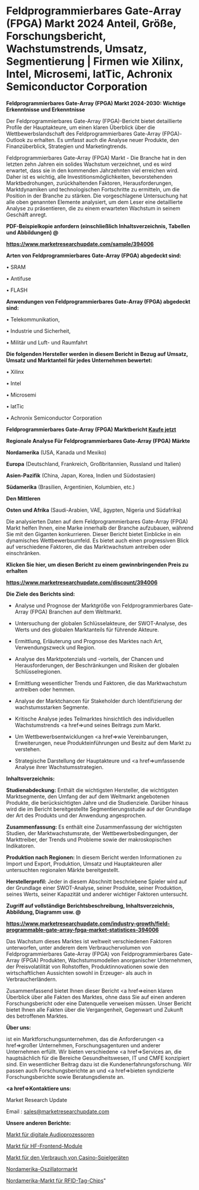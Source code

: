 # Feldprogrammierbares Gate-Array (FPGA) Markt 2024 Anteil, Größe, Forschungsbericht, Wachstumstrends, Umsatz, Segmentierung | Firmen wie Xilinx, Intel, Microsemi, latTic, Achronix Semiconductor Corporation

<strong>Feldprogrammierbares Gate-Array (FPGA) Markt 2024-2030: Wichtige Erkenntnisse und Erkenntnisse</strong>

Der Feldprogrammierbares Gate-Array (FPGA)-Bericht bietet detaillierte Profile der Hauptakteure, um einen klaren Überblick über die Wettbewerbslandschaft des Feldprogrammierbares Gate-Array (FPGA)-Outlook zu erhalten. Es umfasst auch die Analyse neuer Produkte, den Finanzüberblick, Strategien und Marketingtrends.

Feldprogrammierbares Gate-Array (FPGA) Markt - Die Branche hat in den letzten zehn Jahren ein solides Wachstum verzeichnet, und es wird erwartet, dass sie in den kommenden Jahrzehnten viel erreichen wird. Daher ist es wichtig, alle Investitionsmöglichkeiten, bevorstehenden Marktbedrohungen, zurückhaltenden Faktoren, Herausforderungen, Marktdynamiken und technologischen Fortschritte zu ermitteln, um die Position in der Branche zu stärken. Die vorgeschlagene Untersuchung hat alle oben genannten Elemente analysiert, um dem Leser eine detaillierte Analyse zu präsentieren, die zu einem erwarteten Wachstum in seinem Geschäft anregt.



<strong><b>PDF-Beispielkopie anfordern (einschließlich Inhaltsverzeichnis, Tabellen und Abbildungen) @ </b></strong>

<strong><a href=https://www.marketresearchupdate.com/sample/394006>

<strong>https://www.marketresearchupdate.com/sample/394006</u></a></strong></strong>



<strong>Arten von Feldprogrammierbares Gate-Array (FPGA) abgedeckt sind:</strong>

• SRAM

• Antifuse

• FLASH



<strong>Anwendungen von Feldprogrammierbares Gate-Array (FPGA) abgedeckt sind:</strong>

• Telekommunikation,

• Industrie und Sicherheit,

• Militär und Luft- und Raumfahrt



<strong>Die folgenden Hersteller werden in diesem Bericht in Bezug auf Umsatz, Umsatz und Marktanteil für jedes Unternehmen bewertet:</strong>

• Xilinx

• Intel

• Microsemi

• latTic

• Achronix Semiconductor Corporation



<strong>Feldprogrammierbares Gate-Array (FPGA) Marktbericht <a href=https://www.marketresearchupdate.com/buynow/394006>Kaufe jetzt</a></strong>



<strong>Regionale Analyse Für Feldprogrammierbares Gate-Array (FPGA) Märkte</strong>



<strong>Nordamerika</strong> (USA, Kanada und Mexiko)



<strong>Europa</strong> (Deutschland, Frankreich, Großbritannien, Russland und Italien)



<strong>Asien-Pazifik</strong> (China, Japan, Korea, Indien und Südostasien)



<strong>Südamerika</strong> (Brasilien, Argentinien, Kolumbien, etc.)



<strong>Den Mittleren</strong> 

<strong>Osten und Afrika</strong> (Saudi-Arabien, VAE, ägypten, Nigeria und Südafrika)

Die analysierten Daten auf dem Feldprogrammierbares Gate-Array (FPGA) Markt helfen Ihnen, eine Marke innerhalb der Branche aufzubauen, während Sie mit den Giganten konkurrieren. Dieser Bericht bietet Einblicke in ein dynamisches Wettbewerbsumfeld. Es bietet auch einen progressiven Blick auf verschiedene Faktoren, die das Marktwachstum antreiben oder einschränken.



<strong>Klicken Sie hier, um diesen Bericht zu einem gewinnbringenden Preis zu erhalten
</strong>

<strong><a href=https://www.marketresearchupdate.com/discount/394006>https://www.marketresearchupdate.com/discount/394006</b></u></strong></a>



<strong>Die Ziele des Berichts sind:</strong>

- Analyse und Prognose der Marktgröße von Feldprogrammierbares Gate-Array (FPGA) Branchen auf dem Weltmarkt.

- Untersuchung der globalen Schlüsselakteure, der SWOT-Analyse, des Werts und des globalen Marktanteils für führende Akteure.

- Ermittlung, Erläuterung und Prognose des Marktes nach Art, Verwendungszweck und Region.

- Analyse des Marktpotenzials und -vorteils, der Chancen und Herausforderungen, der Beschränkungen und Risiken der globalen Schlüsselregionen.

- Ermittlung wesentlicher Trends und Faktoren, die das Marktwachstum antreiben oder hemmen.

- Analyse der Marktchancen für Stakeholder durch Identifizierung der wachstumsstarken Segmente.

- Kritische Analyse jedes Teilmarktes hinsichtlich des individuellen Wachstumstrends <a href=>und</a> seines Beitrags zum Markt.

- Um Wettbewerbsentwicklungen <a href=>wie</a> Vereinbarungen, Erweiterungen, neue Produkteinführungen und Besitz auf dem Markt zu verstehen.

- Strategische Darstellung der Hauptakteure und <a href=>umfas</a>sende Analyse ihrer Wachstumsstrategien.



<strong>Inhaltsverzeichnis:</strong>



<strong>Studienabdeckung:</strong> Enthält die wichtigsten Hersteller, die wichtigsten Marktsegmente, den Umfang der auf dem Weltmarkt angebotenen Produkte, die berücksichtigten Jahre und die Studienziele. Darüber hinaus wird die im Bericht bereitgestellte Segmentierungsstudie auf der Grundlage der Art des Produkts und der Anwendung angesprochen.



<strong>Zusammenfassung:</strong> Es enthält eine Zusammenfassung der wichtigsten Studien, der Marktwachstumsrate, der Wettbewerbsbedingungen, der Markttreiber, der Trends und Probleme sowie der makroskopischen Indikatoren.



<strong>Produktion nach Regionen:</strong> In diesem Bericht werden Informationen zu Import und Export, Produktion, Umsatz und Hauptakteuren aller untersuchten regionalen Märkte bereitgestellt.



<strong>Herstellerprofil:</strong> Jeder in diesem Abschnitt beschriebene Spieler wird auf der Grundlage einer SWOT-Analyse, seiner Produkte, seiner Produktion, seines Werts, seiner Kapazität und anderer wichtiger Faktoren untersucht.



<strong><b>Zugriff auf vollständige Berichtsbeschreibung, Inhaltsverzeichnis, Abbildung, Diagramm usw. @ </b></strong>

<strong><a href=https://www.marketresearchupdate.com/industry-growth/field-programmable-gate-array-fpga-market-statistices-394006>https://www.marketresearchupdate.com/industry-growth/field-programmable-gate-array-fpga-market-statistices-394006</a></strong>

Das Wachstum dieses Marktes ist weltweit verschiedenen Faktoren unterworfen, unter anderem dem Verbrauchervolumen von Feldprogrammierbares Gate-Array (FPGA) von Feldprogrammierbares Gate-Array (FPGA) Produkten, Wachstumsmodellen anorganischer Unternehmen, der Preisvolatilität von Rohstoffen, Produktinnovationen sowie den wirtschaftlichen Aussichten sowohl in Erzeuger- als auch in Verbraucherländern.

Zusammenfassend bietet Ihnen dieser Bericht <a href=>einen</a> klaren Überblick über alle Fakten des Marktes, ohne dass Sie auf einen anderen Forschungsbericht oder eine Datenquelle verweisen müssen. Unser Bericht bietet Ihnen alle Fakten über die Vergangenheit, Gegenwart und Zukunft des betroffenen Marktes.



<strong>Über uns:</strong>

 ist ein Marktforschungsunternehmen, das die Anforderungen <a href=>großer</a> Unternehmen, Forschungsagenturen und anderer Unternehmen erfüllt. Wir bieten verschiedene <a href=>Services</a> an, die hauptsächlich für die Bereiche Gesundheitswesen, IT und CMFE konzipiert sind. Ein wesentlicher Beitrag dazu ist die Kundenerfahrungsforschung. Wir passen auch Forschungsberichte an und <a href=>bieten</a> syndizierte Forschungsberichte sowie Beratungsdienste an.



<strong><a href=>Kontaktiere uns:</a></strong>

Market Research Update

Email : sales@marketresearchupdate.com



<strong>Unsere anderen Berichte:</strong>

<a href=https://www.linkedin.com/pulse/digital-audio-processor-market-2023-latest-trending>Markt für digitale Audioprozessoren</a>

<a href=https://www.linkedin.com/pulse/rf-front-end-module-market-analysis-segment>Markt für HF-Frontend-Module</a>

<a href=https://www.linkedin.com/pulse/casino-gaming-equipment-consumption-market>Markt für den Verbrauch von Casino-Spielgeräten</a>

<a href=https://www.linkedin.com/pulse/north-america-oscillator-market-analysis-outlooks-2023>Nordamerika-Oszillatormarkt</a>

<a href=https://www.linkedin.com/pulse/north-america-rfid-tag-chips-market-size-scope-top-key>Nordamerika-Markt für RFID-Tag-Chips</a>"
